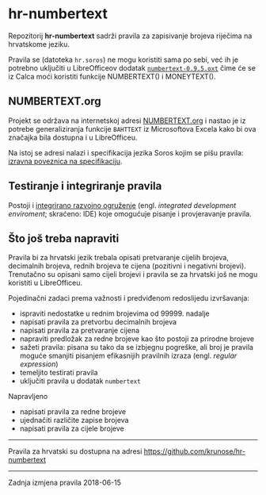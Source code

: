# hr-numbertext

Repozitorij **hr-numbertext** sadrži pravila za zapisivanje brojeva riječima na hrvatskome jeziku.

Pravila se (datoteka `hr.soros`) ne mogu koristiti sama po sebi, već ih je potrebno uključiti u LibreOfficeov dodatak [`numbertext-0.9.5.oxt`](https://extensions.libreoffice.org/extensions/numbertext-1) čime će se iz Calca moći koristiti funkcije NUMBERTEXT() i MONEYTEXT().

## NUMBERTEXT.org

Projekt se održava na internetskoj adresi [NUMBERTEXT.org](http://numbertext.org/) i nastao je iz potrebe generaliziranja funkcije `BAHTTEXT` iz Microsoftova Excela kako bi ova značajka bila dostupna i u LibreOfficeu.

Na istoj se adresi nalazi i specifikacija jezika Soros kojim se pišu pravila: [izravna poveznica na specifikaciju](http://numbertext.org/numbertext.pdf).

## Testiranje i integriranje pravila

Postoji i [integrirano razvojno ogruženje](http://numbertext.org/Soros.html) (engl. *integrated development enviroment*; skraćeno: IDE) koje omogućuje pisanje i provjeravanje pravila.

## Što još treba napraviti

Pravila bi za hrvatski jezik trebala opisati pretvaranje cijelih brojeva, decimalnih brojeva, rednih brojeva te cijena (pozitivni i negativni brojevi). Trenutačno su opisani samo cijeli brojevi i pravila se za hrvatski još ne mogu koristiti u LibreOfficeu.

Pojedinačni zadaci prema važnosti i predviđenom redoslijedu izvršavanja:

- ispraviti nedostatke u rednim brojevima od 99999. nadalje
- napisati pravila za pretvorbu decimalnih brojeva
- napisati pravila za pretvaranje cijena
- napraviti predložak za redne brojeve kao što postoji za prirodne brojeve
- sažeti pravila: pisana su tako da se izbjegnu pogreške, ali broj je pravila moguće smanjiti pisanjem efikasnijih pravilnih izraza (engl. *regular expression*)
- temeljito testirati pravila
- uključiti pravila u dodatak `numbertext`

Napravljeno

- napisati pravila za redne brojeve
- ujednačiti različite zapise brojeva
- napisati pravila za cijele brojeve

---

Pravila za hrvatski su dostupna na adresi https://github.com/krunose/hr-numbertext

---

Zadnja izmjena pravila 2018-06-15
